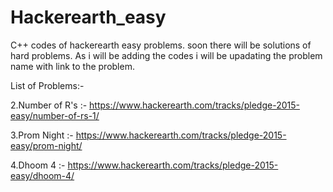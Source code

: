 # Hackerearth_easy
C++ codes of hackerearth easy problems. soon there will be solutions of hard problems.
As i will be adding the codes i will be upadating the problem name with link to the problem.

List of Problems:-

2.Number of R's :- https://www.hackerearth.com/tracks/pledge-2015-easy/number-of-rs-1/

3.Prom Night :- https://www.hackerearth.com/tracks/pledge-2015-easy/prom-night/

4.Dhoom 4 :- https://www.hackerearth.com/tracks/pledge-2015-easy/dhoom-4/

